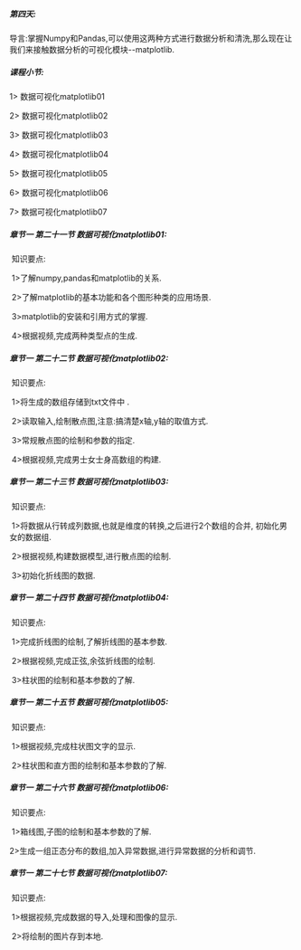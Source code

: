 ##### **第四天:** 

导言:掌握Numpy和Pandas,可以使用这两种方式进行数据分析和清洗,那么现在让我们来接触数据分析的可视化模块--matplotlib.

##### **课程小节:**  

1> 数据可视化matplotlib01

2> 数据可视化matplotlib02

3> 数据可视化matplotlib03

4> 数据可视化matplotlib04

5> 数据可视化matplotlib05

6> 数据可视化matplotlib06

7> 数据可视化matplotlib07

##### **章节一  第二十一节  数据可视化matplotlib01:**

​    知识要点:

​        1>了解numpy,pandas和matplotlib的关系.

​        2>了解matplotlib的基本功能和各个图形种类的应用场景.

​        3>matplotlib的安装和引用方式的掌握.

​        4>根据视频,完成两种类型点的生成.

##### **章节一  第二十二节  数据可视化matplotlib02:**

​    知识要点:

​        1>将生成的数组存储到txt文件中 .

​        2>读取输入,绘制散点图,注意:搞清楚x轴,y轴的取值方式.

​        3>常规散点图的绘制和参数的指定.

​        4>根据视频,完成男士女士身高数组的构建.

##### **章节一  第二十三节  数据可视化matplotlib03:**

​    知识要点:

​        1>将数据从行转成列数据,也就是维度的转换,之后进行2个数组的合并,  初始化男女的数据组.

​        2>根据视频,构建数据模型,进行散点图的绘制.

​        3>初始化折线图的数据.

##### **章节一  第二十四节  数据可视化matplotlib04:**

​    知识要点:

​        1>完成折线图的绘制,了解折线图的基本参数.

​        2>根据视频,完成正弦,余弦折线图的绘制.

​        3>柱状图的绘制和基本参数的了解.

##### **章节一  第二十五节  数据可视化matplotlib05:**

​    知识要点:

​        1>根据视频,完成柱状图文字的显示.

​        2>柱状图和直方图的绘制和基本参数的了解.

##### **章节一  第二十六节  数据可视化matplotlib06:**

​    知识要点:

​        1>箱线图,子图的绘制和基本参数的了解.

​        2>生成一组正态分布的数组,加入异常数据,进行异常数据的分析和调节.

##### **章节一  第二十七节  数据可视化matplotlib07:**

​    知识要点:

​        1>根据视频,完成数据的导入,处理和图像的显示.

​        2>将绘制的图片存到本地.